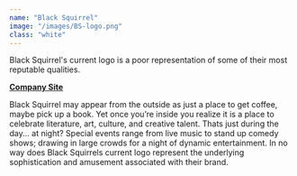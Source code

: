```yaml
---
name: "Black Squirrel"
image: "/images/BS-logo.png"
class: "white"
---
```


<p>
Black Squirrel's current logo is a poor representation of some of their most reputable qualities.</p>
<a href="https://www.blacksquirrelbooks.ca/"><b>Company Site</b></a>
<p class="push-0">
Black Squirrel may appear from the outside as just a place to get coffee, maybe pick up a book. Yet once you’re inside you realize it is a place to celebrate literature, art, culture, and creative talent.
Thats just during the day... at night?
Special events range from live music to stand up comedy shows; drawing in large crowds for a night of dynamic entertainment.
In no way does Black Squirrels current logo represent the underlying sophistication and amusement associated with their brand.
</p>
